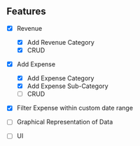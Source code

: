 ## Features

- [x] Revenue

  - [x] Add Revenue Category
  - [x] CRUD

- [x] Add Expense

  - [x] Add Expense Category
  - [x] Add Expense Sub-Category
  - [ ] CRUD

- [x] Filter Expense within custom date range

- [ ] Graphical Representation of Data

- [ ] UI
